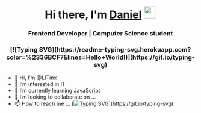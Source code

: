 <h1 align="center">Hi there, I'm <a href="https://github.com/LITinx/" target="_blank">Daniel</a> 
<img src="https://github.com/blackcater/blackcater/raw/main/images/Hi.gif" height="32"/></h1>
<h3 align="center">Frontend Developer | Computer Science student</h3>
<h3 align="center">[![Typing SVG](https://readme-typing-svg.herokuapp.com?color=%2336BCF7&lines=Hello+World!)](https://git.io/typing-svg)</h3>

- 👋 Hi, I’m @LITinx
- 👀 I’m interested in IT
- 🌱 I’m currently learning JavaScript
- 💞️ I’m looking to collaborate on ...
- 📫 How to reach me ...
[![Typing SVG](https://readme-typing-svg.herokuapp.com?color=%2336BCF7&lines=Hello+World!)](https://git.io/typing-svg)

<!---
LITinx/LITinx is a ✨ special ✨ repository because its `README.md` (this file) appears on your GitHub profile.
You can click the Preview link to take a look at your changes.
--->
